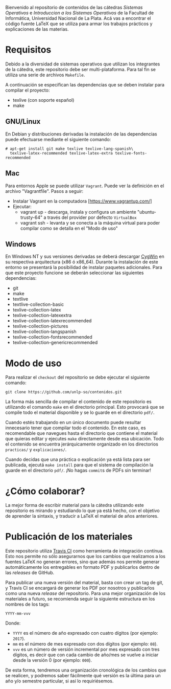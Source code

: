 Bienvenido al repositorio de contenidos de las cátedras *Sistemas
Operativos* e *Introduccion a los Sistemas Operativos* de la Facultad de
Informática, Universidad Nacional de La Plata. Acá vas a encontrar el
código fuente LaTeX que se utiliza para armar los trabajos prácticos y
explicaciones de las materias.

# Requisitos
Debido a la diversidad de sistemas operativos que utilizan los integrantes
de la cátedra, este repositorio debe ser multi-plataforma. Para tal fin se
utiliza una serie de archivos `Makefile`.

A continuación se especifican las dependencias que se deben instalar para
compilar el proyecto:
* texlive (con soporte español)
* make

## GNU/Linux
En Debian y distribuciones derivadas la instalación de las dependencias
puede efectuarse mediante el siguiente comando:

    # apt-get install git make texlive texlive-lang-spanish\
      texlive-latex-recommended texlive-latex-extra texlive-fonts-recommended

## Mac
Para entornos Apple se puede utilizar `Vagrant`. Puede ver la definición en el archivo "Vagrantfile". Pasos a seguir:
* Instalar Vagrant en la computadora [https://www.vagrantup.com/]
* Ejecutar:
    * vagrant up - descarga, instala y configura un ambiente "ubuntu-trusty-64" a través del provider por defecto `VirtualBox`
    * vagrant ssh - levanta y se conecta a la máquina virtual para poder compilar como se detalla en el "Modo de uso"

## Windows
En Windows NT y sus versiones derivadas se deberá descargar
[CygWin](https://cygwin.com/install.html) en su respectiva arquitectura
(x86 ó x86_64). Durante la instalación de este entorno se presentará la
posibilidad de instalar paquetes adicionales. Para que este proyecto
funcione se deberán seleccionar las siguientes dependencias:

* git
* make
* textlive
* textlive-collection-basic
* texlive-collection-latex
* texlive-collection-latexextra
* texlive-collection-latexrecommended
* texlive-collection-pictures
* texlive-collection-langspanish
* texlive-collection-fontsrecommended
* texlive-collection-genericrecommended


# Modo de uso
Para realizar el `checkout` del repositorio se debe ejecutar el siguiente
comando:

    git clone https://github.com/unlp-so/contenidos.git

La forma más sencilla de compilar el contenido de este repositorio es
utilizando el comando `make` en el directorio principal. Esto
provocará que se compile todo el material disponible y se lo guarde en el
directorio `pdf/`.

Cuando estés trabajando en un único documento puede resultar innecesario
tener que compilar todo el contenido. En este caso, es recomendable que
navegues hasta el directorio que contiene el material que quieras editar y
ejecutes `make` directamente desde esa ubicación. Todo el contenido se
encuentra jerárquicamente organizado en los directorios `practicas/` y
`explicaciones/`.

Cuando decidas que una práctica o explicación ya está lista para ser publicada,
ejecutá `make install` para que el sistema de compilación la guarde en el
directorio `pdf/`. ¡No hagas `commit`s de PDFs sin terminar!

# ¿Cómo colaborar?
La mejor forma de escribir material para la cátedra utilizando este
repositorio es mirando y estudiando lo que ya está hecho, con el objetivo de
aprender la sintaxis, y traducir a LaTeX el material de años anteriores.

# Publicación de los materiales

Este repositorio utiliza [Travis CI](https://travis-ci.org) como herramienta de
integración contínua. Esto nos permite no sólo asegurarnos que los cambios que
realizamos a los fuentes LaTeX no generan errores, sino que además nos permite
generar automáticamente los entregables en formato PDF y publicarlos dentro de
las _releases_ de GitHub.

Para publicar una nueva versión del material, basta con crear un tag de git, y
Travis CI se encargará de generar los PDF por nosotros y publicarlos como una
nueva _release_ del repositorio. Para una mejor organización de los materiales a
futuro, se recomienda seguir la siguiente estructura en los nombres de los tags:

```
YYYY-mm-vvv
```

Donde:

* `YYYY` es el número de año expresado con cuatro dígitos (por ejemplo: `2017`).
* `mm` es el número de mes expresado con dos dígitos (por ejemplo: `08`).
* `vvv` es un número de versión incremental por mes expresado con tres dígitos,
  es decir que con cada cambio de año/mes se vuelve a iniciar desde la versión 0
  (por ejemplo: `000`).

De esta forma, tendremos una organización cronológica de los cambios que se
realicen, y podremos saber fácilmente qué versión es la última para un año y/o
semestre particular, si así lo requiriésemos.
